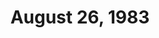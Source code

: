 ---
layout: episode
title: August 26, 1983
private_reel: Colin Hay of Men At Work
videos:
  - title: Journey - Faithfully
  - title: Jackson Browne - Lawyers In Love
  - title: The Kinks - State Of Confusion
  - title: Stevie Nicks - Stand Back
    vote_nominee: true
    vote_results: 32591
  - title: The Police - Every Breath You Take
    vote_nominee: true
    vote_results: 35896
    vote_winner: true
  - title: Rod Stewart - What Am I Gonna Do
  - title: Fleetwood Mac - Gypsy
    hall_of_fame: true
  - title: ZZ Top - Gimme All Your Lovin'
  - title: Randy Newman - I Love L.A.
    hall_of_fame: true
  - title: Mick Fleetwood - I Want You Back
  - title: Oingo Boingo - Nothing Bad Ever Happens To Me
    world_premiere_video: true
  - title: Billy Joel - Tell Her About It
  - title: Men At Work - Down Under
  - title: Herbie Hancock - Rocket
  - title: The Fixx - Saved By Zero
---
